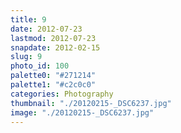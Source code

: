 ```yaml
---
title: 9
date: 2012-07-23
lastmod: 2012-07-23
snapdate: 2012-02-15
slug: 9
photo_id: 100
palette0: "#271214"
palette1: "#c2c0c0"
categories: Photography
thumbnail: "./20120215-_DSC6237.jpg"
image: "./20120215-_DSC6237.jpg"
---
```

